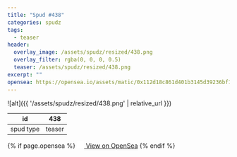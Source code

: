 ```yaml
---
title: "Spud #438"
categories: spudz
tags:
  - teaser
header:
  overlay_image: /assets/spudz/resized/438.png
  overlay_filter: rgba(0, 0, 0, 0.5)
  teaser: /assets/spudz/resized/438.png
excerpt: ""
opensea: https://opensea.io/assets/matic/0x112d18c861d401b3145d39236bf149f01e18beed/438
---
```

![alt]({{ '/assets/spudz/resized/438.png' | relative_url }})

| id | 438 |
|-|-|
| spud type | teaser |

{% if page.opensea %}
<a href="{{page.opensea}}" class="btn btn--info" onclick="window.open(this.href, '_blank'); return false;"><img src="/assets/images/opensea.svg" width="16px"><span>  View on OpenSea</span></a>
{% endif %}
